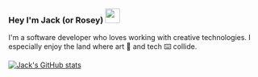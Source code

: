 ### Hey I'm Jack (or Rosey) <img src="https://media.giphy.com/media/hvRJCLFzcasrR4ia7z/giphy.gif" width="29px" height="29px">

I'm a software developer who loves working with creative technologies. I especially enjoy the land where art 🎨 and tech ⌨️ collide.

[![Jack's GitHub stats](https://github-readme-stats.vercel.app/api?username=JackAlexRose&count_private=true&theme=radical)](https://github.com/anuraghazra/github-readme-stats)

<!--
**JackAlexRose/JackAlexRose** is a ✨ _special_ ✨ repository because its `README.md` (this file) appears on your GitHub profile.

Here are some ideas to get you started:

- 🔭 I’m currently working on ...
- 🌱 I’m currently learning ...
- 👯 I’m looking to collaborate on ...
- 🤔 I’m looking for help with ...
- 💬 Ask me about ...
- 📫 How to reach me: ...
- 😄 Pronouns: ...
- ⚡ Fun fact: ...
-->
